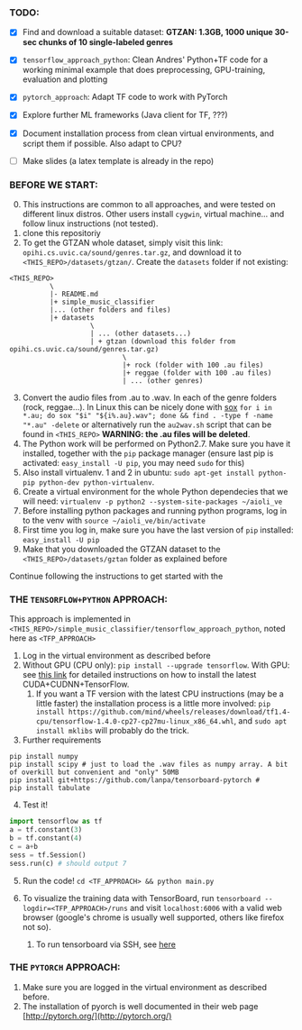 ### TODO:
  - [x] Find and download a suitable dataset: **GTZAN: 1.3GB, 1000 unique 30-sec chunks of 10 single-labeled genres**
  - [x] `tensorflow_approach_python`: Clean Andres' Python+TF code for a working minimal example that does preprocessing, GPU-training, evaluation and plotting
  - [x] `pytorch_approach`: Adapt TF code to work with PyTorch
  - [x] Explore further ML frameworks (Java client for TF, ???)
  - [x] Document installation process from clean virtual environments, and script them if possible. Also adapt to CPU?
  - [ ] Make slides (a latex template is already in the repo)


### BEFORE WE START:

0. This instructions are common to all approaches, and were tested on different linux distros. Other users install `cygwin`, virtual machine... and follow linux instructions (not tested).
1. clone this repositoriy
2. To get the GTZAN whole dataset, simply visit this link: `opihi.cs.uvic.ca/sound/genres.tar.gz`, and download it to `<THIS_REPO>/datasets/gtzan/`. Create the `datasets` folder if not existing:

```
<THIS_REPO>
          \
          |- README.md
          |+ simple_music_classifier
          |... (other folders and files)
          |+ datasets
                    \
                    | ... (other datasets...)
                    | + gtzan (download this folder from opihi.cs.uvic.ca/sound/genres.tar.gz)
                            \ 
                            |+ rock (folder with 100 .au files)
                            |+ reggae (folder with 100 .au files)
                            | ... (other genres)

```
3. Convert the audio files from .au to .wav. In each of the genre folders (rock, reggae...). In Linux this can be nicely done with [sox](https://ubuntuforums.org/showthread.php?t=1577560) `for i in *.au; do sox "$i" "${i%.au}.wav"; done && find . -type f -name "*.au" -delete` or alternatively run the `au2wav.sh` script that can be found in `<THIS_REPO>` **WARNING: the .au files will be deleted**.
4. The Python work will be performed on Python2.7. Make sure you have it installed, together with the `pip` package manager (ensure last pip is activated: `easy_install -U pip`, you may need `sudo` for this)
5. Also install virtualenv. 1 and 2 in ubuntu: `sudo apt-get install python-pip python-dev python-virtualenv`.
6. Create a virtual environment for the whole Python dependecies that we will need: `virtualenv -p python2 --system-site-packages ~/aioli_ve`
7. Before installing python packages and running python programs, log in to the venv with `source ~/aioli_ve/bin/activate`
8. First time you log in, make sure you have the last version of `pip` installed: `easy_install -U pip`
9. Make that you downloaded the GTZAN dataset to the `<THIS_REPO>/datasets/gztan` folder as explained before

Continue following the instructions to get started with the 

### THE `TENSORFLOW+PYTHON` APPROACH:

This approach is implemented in `<THIS_REPO>/simple_music_classifier/tensorflow_approach_python`, noted here as `<TFP_APPROACH>`

1. Log in the virtual environment as described before
2. Without GPU (CPU only): `pip install --upgrade tensorflow`. With GPU: see [this link](https://stackoverflow.com/a/47503155/4511978) for detailed instructions on how to install the latest CUDA+CUDNN+TensorFlow.
   1. If you want a TF version with the latest CPU instructions (may be a little faster) the installation process is a little more involved: `pip install https://github.com/mind/wheels/releases/download/tf1.4-cpu/tensorflow-1.4.0-cp27-cp27mu-linux_x86_64.whl`, and `sudo apt install mklibs` will probably do the trick.
3. Further requirements
```
pip install numpy
pip install scipy # just to load the .wav files as numpy array. A bit of overkill but convenient and "only" 50MB
pip install git+https://github.com/lanpa/tensorboard-pytorch # 
pip install tabulate
```
4. Test it!
```python
import tensorflow as tf
a = tf.constant(3)
b = tf.constant(4)
c = a+b
sess = tf.Session()
sess.run(c) # should output 7
```
5. Run the code! `cd <TF_APPROACH> && python main.py`

6. To visualize the training data with TensorBoard, run `tensorboard --logdir=<TFP_APPROACH>/runs` and visit `localhost:6006` with a valid web browser (google's chrome is usually well supported, others like firefox not so).
   1. To run tensorboard via SSH, see [here](https://stackoverflow.com/a/45024736)

### THE `PYTORCH` APPROACH:

1. Make sure you are logged in the virtual environment as described before.
2. The installation of pyorch is well documented in their web page [http://pytorch.org/](http://pytorch.org/)

